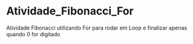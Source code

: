 # Atividade_Fibonacci_For
Atividade Fibonacci utilizando For para rodar em Loop e finalizar apenas quando 0 for digitado
